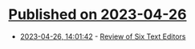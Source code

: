 # [Published on 2023-04-26](index.md)

* [2023-04-26, 14:01:42](https://lobste.rs/s/jtna4e/review_six_text_editors) - [Review of Six Text Editors](https://home.octetfont.com/blog/review-editors.html)

